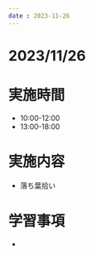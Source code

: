 ```yaml
---
date : 2023-11-26
---
```


# 2023/11/26

# 実施時間
- 10:00-12:00
- 13:00-18:00

# 実施内容
- 落ち葉拾い

# 学習事項
- 